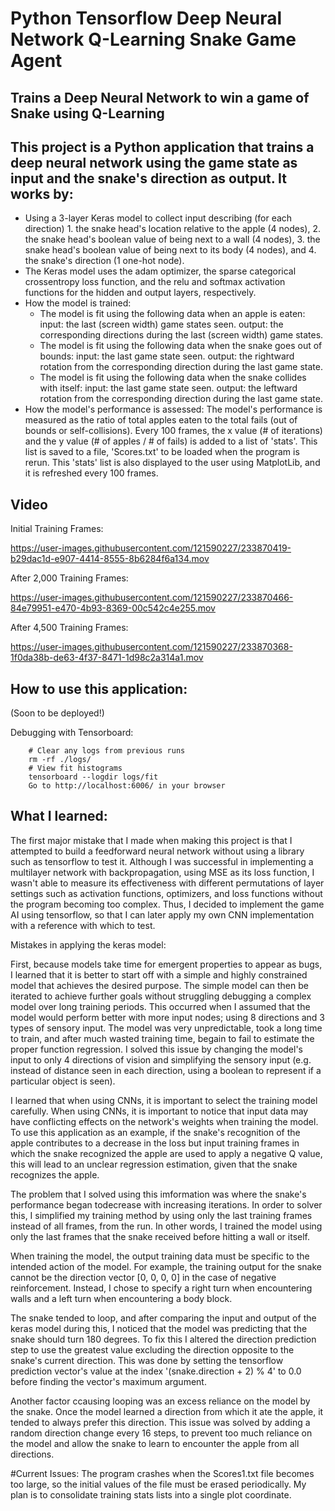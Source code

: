 # Python Tensorflow Deep Neural Network Q-Learning Snake Game Agent

## Trains a Deep Neural Network to win a game of Snake using Q-Learning

## This project is a Python application that trains a deep neural network using the game state as input and the snake's direction as output. It works by:

* Using a 3-layer Keras model to collect input describing (for each direction) 1. the snake head's location relative to the apple (4 nodes), 2. the snake head's boolean value of being next to a wall (4 nodes), 3. the snake head's boolean value of being next to its body (4 nodes), and 4. the snake's direction (1 one-hot node).
* The Keras model uses the adam optimizer, the sparse categorical crossentropy loss function, and the relu and softmax activation functions for the hidden and output layers, respectively.
* How the model is trained:
    * The model is fit using the following data when an apple is eaten: input: the last (screen width) game states seen. output: the corresponding directions during the last (screen width) game states.
    * The model is fit using the following data when the snake goes out of bounds: input: the last game state seen. output: the rightward rotation from the corresponding direction during the last game state.
    * The model is fit using the following data when the snake collides with itself: input: the last game state seen. output: the leftward rotation from the corresponding direction during the last game state.
* How the model's performance is assessed:
    The model's performance is measured as the ratio of total apples eaten to the total fails (out of bounds or self-collisions). Every 100 frames, the x value (# of iterations) and the y value (# of apples / # of fails) is added to a list of 'stats'. This list is saved to a file, 'Scores.txt' to be loaded when the program is rerun. This 'stats' list is also displayed to the user using MatplotLib, and it is refreshed every 100 frames.


## Video

Initial Training Frames:

https://user-images.githubusercontent.com/121590227/233870419-b29dac1d-e907-4414-8555-8b6284f6a134.mov


After 2,000 Training Frames:

https://user-images.githubusercontent.com/121590227/233870466-84e79951-e470-4b93-8369-00c542c4e255.mov


After 4,500 Training Frames:

https://user-images.githubusercontent.com/121590227/233870368-1f0da38b-de63-4f37-8471-1d98c2a314a1.mov



## How to use this application:
(Soon to be deployed!)

Debugging with Tensorboard:
```
    # Clear any logs from previous runs
    rm -rf ./logs/
    # View fit histograms
    tensorboard --logdir logs/fit
    Go to http://localhost:6006/ in your browser
```

## What I learned:

The first major mistake that I made when making this project is that I attempted to build a feedforward neural network without using a library such as tensorflow to test it. Although I was successful in implementing a multilayer network with backpropagation, using MSE as its loss function, I wasn't able to measure its effectiveness with different permutations of layer settings such as activation functions, optimizers, and loss functions without the program becoming too complex. Thus, I decided to implement the game AI using tensorflow, so that I can later apply my own CNN implementation with a reference with which to test.

Mistakes in applying the keras model:

First, because models take time for emergent properties to appear as bugs, I learned that it is better to start off with a simple and highly constrained model that achieves the desired purpose. The simple model can then be iterated to achieve further goals without struggling debugging a complex model over long training periods. This occurred when I assumed that the model would perform better with more input nodes; using 8 directions and 3 types of sensory input. The model was very unpredictable, took a long time to train, and after much wasted training time, begain to fail to estimate the proper function regression. I solved this issue by changing the model's input to only 4 directions of vision and simplifying the sensory input (e.g. instead of distance seen in each direction, using a boolean to represent if a particular object is seen).

I learned that when using CNNs, it is important to select the training model carefully. When using CNNs, it is important to notice that input data may have conflicting effects on the network's weights when training the model. To use this application as an example, if the snake's recognition of the apple contributes to a decrease in the loss but input training frames in which the snake recognized the apple are used to apply a negative Q value, this will lead to an unclear regression estimation, given that the snake recognizes the apple.

The problem that I solved using this imformation was where the snake's performance began todecrease with increasing iterations. In order to solver this, I simplified my training method by using only the last training frames instead of all frames, from the run. In other words, I trained the model using only the last frames that the snake received before hitting a wall or itself.

When training the model, the output training data must be specific to the intended action of the model. For example, the training output for the snake cannot be the direction vector [0, 0, 0, 0] in the case of negative reinforcement. Instead, I chose to specify a right turn when encountering walls and a left turn when encountering a body block.

The snake tended to loop, and after comparing the input and output of the keras model during this, I noticed that the model was predicting that the snake should turn 180 degrees. To fix this I altered the direction prediction step to use the greatest value excluding the direction opposite to the snake's current direction. This was done by setting the tensorflow prediction vector's value at the index '(snake.direction + 2) % 4' to 0.0 before finding the vector's maximum argument.

Another factor ccausing looping was an excess reliance on the model by the snake. Once the model learned a direction from which it ate the apple, it tended to always prefer this direction. This issue was solved by adding a random direction change every 16 steps, to prevent too much reliance on the model and allow the snake to learn to encounter the apple from all directions.

#Current Issues:
The program crashes when the Scores1.txt file becomes too large, so the initial values of the file must be erased periodically. My plan is to consolidate training stats lists into a single plot coordinate.
